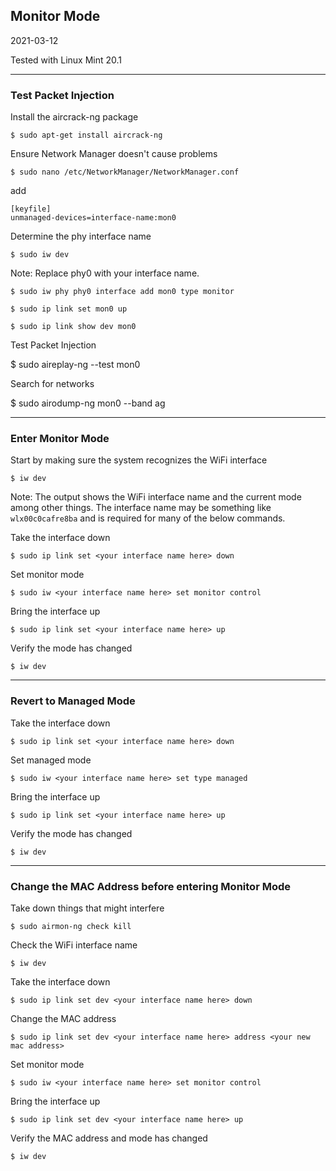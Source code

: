 ## Monitor Mode

2021-03-12

Tested with Linux Mint 20.1

-----
### Test Packet Injection


Install the aircrack-ng package
```
$ sudo apt-get install aircrack-ng
```

Ensure Network Manager doesn't cause problems
```
$ sudo nano /etc/NetworkManager/NetworkManager.conf
```
add
```
[keyfile]
unmanaged-devices=interface-name:mon0
```


Determine the phy interface name
```
$ sudo iw dev
```
Note: Replace phy0 with your interface name.
```
$ sudo iw phy phy0 interface add mon0 type monitor

$ sudo ip link set mon0 up

$ sudo ip link show dev mon0
```


Test Packet Injection

$ sudo aireplay-ng --test mon0


Search for networks

$ sudo airodump-ng mon0 --band ag

-----
### Enter Monitor Mode

Start by making sure the system recognizes the WiFi interface
```
$ iw dev
```
Note: The output shows the WiFi interface name and the current
mode among other things. The interface name may be something like
`wlx00c0cafre8ba` and is required for many of the below commands.


Take the interface down
```
$ sudo ip link set <your interface name here> down
```

Set monitor mode
```
$ sudo iw <your interface name here> set monitor control
```

Bring the interface up
```
$ sudo ip link set <your interface name here> up
```

Verify the mode has changed
```
$ iw dev
```
-----

### Revert to Managed Mode

Take the interface down
```
$ sudo ip link set <your interface name here> down
```

Set managed mode
```
$ sudo iw <your interface name here> set type managed
```

Bring the interface up
```
$ sudo ip link set <your interface name here> up
```

Verify the mode has changed
```
$ iw dev
```
-----

### Change the MAC Address before entering Monitor Mode

Take down things that might interfere
```
$ sudo airmon-ng check kill
```
Check the WiFi interface name
```
$ iw dev
```
Take the interface down
```
$ sudo ip link set dev <your interface name here> down
```
Change the MAC address
```
$ sudo ip link set dev <your interface name here> address <your new mac address>
```
Set monitor mode
```
$ sudo iw <your interface name here> set monitor control
```
Bring the interface up
```
$ sudo ip link set dev <your interface name here> up
```
Verify the MAC address and mode has changed
```
$ iw dev
```
